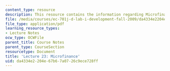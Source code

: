 ```yaml
---
content_type: resource
description: This resource contains the information regarding Microfinance.
file: /media/courses/ec-701j-d-lab-i-development-fall-2009/da4334e2204e67b67a0726c9ece728ff_MITEC_701JF09_lec23_nb.pdf
file_type: application/pdf
learning_resource_types:
- Lecture Notes
ocw_type: OCWFile
parent_title: Course Notes
parent_type: CourseSection
resourcetype: Document
title: 'Lecture 23: Microfinance'
uid: da4334e2-204e-67b6-7a07-26c9ece728ff
---
```

